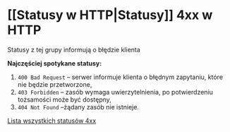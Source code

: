 # [[Statusy w HTTP|Statusy]] 4xx w HTTP
Statusy z tej grupy informują o błędzie klienta

**Najczęściej spotykane statusy:**
1. `400 Bad Request` – serwer informuje klienta o błędnym zapytaniu, które nie będzie przetworzone,
2. `403 Forbidden` – zasób wymaga uwierzytelnienia, po potwierdzeniu tożsamości może być dostępny,
3. `404 Not Found` –żądany zasób nie istnieje.

[Lista wszystkich statusów 4xx](https://en.wikipedia.org/wiki/List_of_HTTP_status_codes#:~:text=smoothly.%5B28%5D-,4xx%20client%20errors,-404%20error%20on)